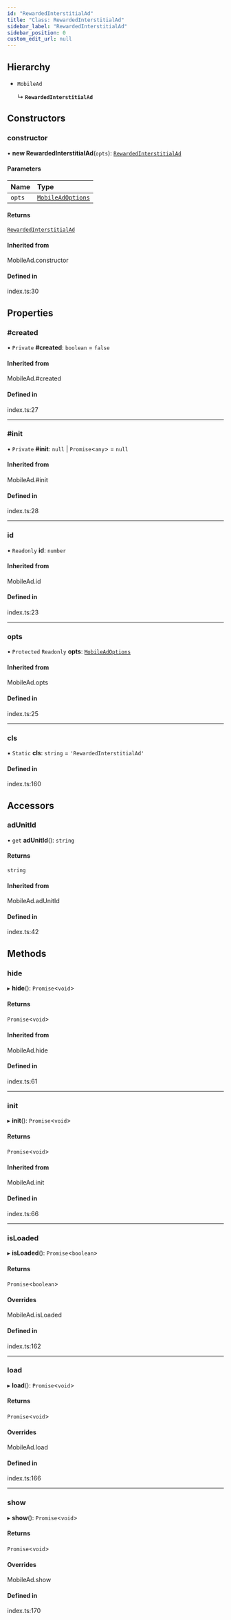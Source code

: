 ```yaml
---
id: "RewardedInterstitialAd"
title: "Class: RewardedInterstitialAd"
sidebar_label: "RewardedInterstitialAd"
sidebar_position: 0
custom_edit_url: null
---
```


## Hierarchy

- `MobileAd`

  ↳ **`RewardedInterstitialAd`**

## Constructors

### constructor

• **new RewardedInterstitialAd**(`opts`): [`RewardedInterstitialAd`](RewardedInterstitialAd.md)

#### Parameters

| Name | Type |
| :------ | :------ |
| `opts` | [`MobileAdOptions`](../#mobileadoptions) |

#### Returns

[`RewardedInterstitialAd`](RewardedInterstitialAd.md)

#### Inherited from

MobileAd.constructor

#### Defined in

index.ts:30

## Properties

### #created

• `Private` **#created**: `boolean` = `false`

#### Inherited from

MobileAd.#created

#### Defined in

index.ts:27

___

### #init

• `Private` **#init**: ``null`` \| `Promise`\<`any`\> = `null`

#### Inherited from

MobileAd.#init

#### Defined in

index.ts:28

___

### id

• `Readonly` **id**: `number`

#### Inherited from

MobileAd.id

#### Defined in

index.ts:23

___

### opts

• `Protected` `Readonly` **opts**: [`MobileAdOptions`](../#mobileadoptions)

#### Inherited from

MobileAd.opts

#### Defined in

index.ts:25

___

### cls

▪ `Static` **cls**: `string` = `'RewardedInterstitialAd'`

#### Defined in

index.ts:160

## Accessors

### adUnitId

• `get` **adUnitId**(): `string`

#### Returns

`string`

#### Inherited from

MobileAd.adUnitId

#### Defined in

index.ts:42

## Methods

### hide

▸ **hide**(): `Promise`\<`void`\>

#### Returns

`Promise`\<`void`\>

#### Inherited from

MobileAd.hide

#### Defined in

index.ts:61

___

### init

▸ **init**(): `Promise`\<`void`\>

#### Returns

`Promise`\<`void`\>

#### Inherited from

MobileAd.init

#### Defined in

index.ts:66

___

### isLoaded

▸ **isLoaded**(): `Promise`\<`boolean`\>

#### Returns

`Promise`\<`boolean`\>

#### Overrides

MobileAd.isLoaded

#### Defined in

index.ts:162

___

### load

▸ **load**(): `Promise`\<`void`\>

#### Returns

`Promise`\<`void`\>

#### Overrides

MobileAd.load

#### Defined in

index.ts:166

___

### show

▸ **show**(): `Promise`\<`void`\>

#### Returns

`Promise`\<`void`\>

#### Overrides

MobileAd.show

#### Defined in

index.ts:170
